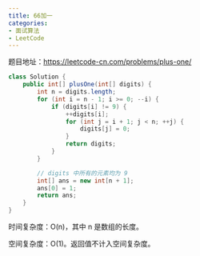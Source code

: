 ```yaml
---
title: 66加一
categories:
- 面试算法
- LeetCode
---
```


题目地址：https://leetcode-cn.com/problems/plus-one/

```java
class Solution {
    public int[] plusOne(int[] digits) {
        int n = digits.length;
        for (int i = n - 1; i >= 0; --i) {
            if (digits[i] != 9) {
                ++digits[i];
                for (int j = i + 1; j < n; ++j) {
                    digits[j] = 0;
                }
                return digits;
            }
        }

        // digits 中所有的元素均为 9
        int[] ans = new int[n + 1];
        ans[0] = 1;
        return ans;
    }
}
```

时间复杂度：O(n)，其中 n 是数组的长度。

空间复杂度：O(1)。返回值不计入空间复杂度。
